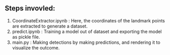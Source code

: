 ## Steps invovled:
1. CoordinateExtractor.ipynb : Here, the coordinates of the landmark points are extracted to generate a dataset.
2. predict.ipynb : Training a model out of dataset and exporting the model as pickle file.
3. main.py : Making detections by making predictions, and rendering it to visualize the outcome.
